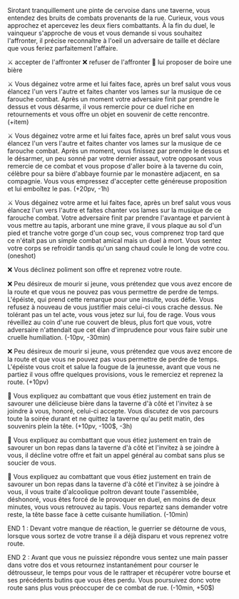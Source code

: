 Sirotant tranquillement une pinte de cervoise dans une taverne, vous entendez des bruits de combats provenants de la rue. Curieux, vous vous approchez et apercevez les deux fiers combattants. À la fin du duel, le vainqueur s'approche de vous et vous demande si vous souhaitez l'affronter, il précise reconnaître à l'oeil un adversaire de taille et déclare que vous feriez parfaitement l'affaire.

⚔️ accepter de l'affronter
❌ refuser de l'affronter
🍺 lui proposer de boire une bière


⚔️ Vous dégainez votre arme et lui faites face, après un bref salut vous vous élancez l'un vers l'autre et faites chanter vos lames sur la musique de ce farouche combat. Après un moment votre adversaire finit par prendre le dessus et vous désarme, il vous remercie pour ce duel riche en retournements et vous offre un objet en souvenir de cette rencontre. (+item)

⚔️ Vous dégainez votre arme et lui faites face, après un bref salut vous vous élancez l'un vers l'autre et faites chanter vos lames sur la musique de ce farouche combat. Après un moment, vous finissez par prendre le dessus et le désarmer, un peu sonné par votre dernier assaut, votre opposant vous remercie de ce combat et vous propose d'aller boire à la taverne du coin, célèbre pour sa bière d'abbaye fournie par le monastère adjacent, en sa compagnie. Vous vous empressez d'accepter cette généreuse proposition et lui emboîtez le pas. (+20pv, -1h)

⚔️ Vous dégainez votre arme et lui faites face, après un bref salut vous vous élancez l'un vers l'autre et faites chanter vos lames sur la musique de ce farouche combat. Votre adversaire finit par prendre l'avantage et parvient à vous mettre au tapis, arborant une mine grave, il vous plaque au sol d'un pied et tranche votre gorge d'un coup sec, vous comprenez trop tard que ce n'était pas un simple combat amical mais un duel à mort. Vous sentez votre corps se refroidir tandis qu'un sang chaud coule le long de votre cou. (oneshot)


❌ Vous déclinez poliment son offre et reprenez votre route.

❌ Peu désireux de mourir si jeune, vous prétendez que vous avez encore de la route et que vous ne pouvez pas vous permettre de perdre de temps. L'épéiste, qui prend cette remarque pour une insulte, vous défie. Vous refusez à nouveau de vous justifier mais celui-ci vous crache dessus. Ne tolérant pas un tel acte, vous vous jetez sur lui, fou de rage. Vous vous réveillez au coin d'une rue couvert de bleus, plus fort que vous, votre adversaire n'attendait que cet élan d'imprudence pour vous faire subir une cruelle humiliation. (-10pv, -30min)

❌ Peu désireux de mourir si jeune, vous prétendez que vous avez encore de la route et que vous ne pouvez pas vous permettre de perdre de temps. L'épéiste vous croit et salue la fougue de la jeunesse, avant que vous ne partiez il vous offre quelques provisions, vous le remerciez et reprenez la route. (+10pv)


🍺 Vous expliquez au combattant que vous étiez justement en train de savourer une délicieuse bière dans la taverne d'à côté et l'invitez à se joindre à vous, honoré, celui-ci accepte. Vous discutez de vos parcours toute la soirée durant et ne quittez la taverne qu'au petit matin, des souvenirs plein la tête. (+10pv, -100$, -3h)

🍺 Vous expliquez au combattant que vous étiez justement en train de savourer un bon repas dans la taverne d'à côté et l'invitez à se joindre à vous, il décline votre offre et fait un appel général au combat sans plus se soucier de vous. 

🍺 Vous expliquez au combattant que vous étiez justement en train de savourer un bon repas dans la taverne d'à côté et l'invitez à se joindre à vous, il vous traite d'alcoolique poltron devant toute l'assemblée, déshonoré, vous êtes forcé de le provoquer en duel, en moins de deux minutes, vous vous retrouvez au tapis. Vous repartez sans demander votre reste, la tête basse face à cette cuisante humiliation. (-10min)


END 1 : Devant votre manque de réaction, le guerrier se détourne de vous, lorsque vous sortez de votre transe il a déjà disparu et vous reprenez votre route.

END 2 : Avant que vous ne puissiez répondre vous sentez une main passer dans votre dos et vous retournez instantanément pour courser le détrousseur, le temps pour vous de le rattraper et récupérer votre bourse et ses précédents butins que vous êtes perdu. Vous poursuivez donc votre route sans plus vous préoccuper de ce combat de rue. (-10min, +50$)

